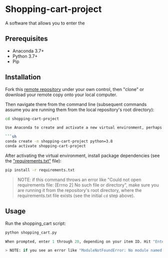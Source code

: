 # Shopping-cart-project

A software that allows you to enter the

## Prerequisites

  + Anaconda 3.7+
  + Python 3.7+
  + Pip

  ## Installation

Fork this [remote repository](https://github.com/averysomers/shopping-cart-project) under your own control, then "clone" or download your remote copy onto your local computer.

Then navigate there from the command line (subsequent commands assume you are running them from the local repository's root directory):

```sh
cd shopping-cart-project

Use Anaconda to create and activate a new virtual environment, perhaps called "shopping-cart-project":

```sh
conda create -n shopping-cart-project python=3.8
conda activate shopping-cart-project
```

After activating the virtual environment, install package dependencies (see the ["requirements.txt"](/requirements.txt) file):

```sh
pip install -r requirements.txt
```

> NOTE: if this command throws an error like "Could not open requirements file: [Errno 2] No such file or directory", make sure you are running it from the repository's root directory, where the requirements.txt file exists (see the initial `cd` step above).


## Usage

Run the shopping_cart script:

```py
python shopping_cart.py

When prompted, enter 1 through 20, depending on your item ID. Hit "Enter" in between each item. Enter "done" when you are completed. The software will then give you a receipt for the items.

> NOTE: if you see an error like "ModuleNotFoundError: No module named '...'", it's because the given package isn't installed, so run the `pip` command above to ensure that package has been installed into the virtual environment.
